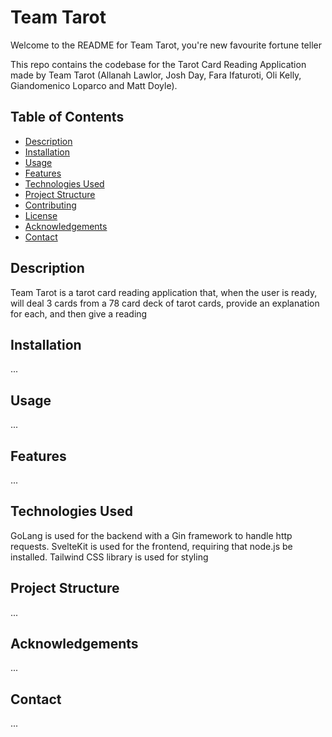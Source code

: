 <h1>Team Tarot</h1>

Welcome to the README for Team Tarot, you're new favourite fortune teller

This repo contains the codebase for the Tarot Card Reading 
Application made by Team Tarot (Allanah Lawlor, Josh Day, Fara Ifaturoti, Oli Kelly,
Giandomenico Loparco and Matt Doyle).

## Table of Contents

- [Description](#description)
- [Installation](#installation)
- [Usage](#usage)
- [Features](#features)
- [Technologies Used](#technologies-used)
- [Project Structure](#project-structure)
- [Contributing](#contributing)
- [License](#license)
- [Acknowledgements](#acknowledgements)
- [Contact](#contact)

## Description
Team Tarot is a tarot card reading application that, when the user is ready, will deal 3 cards from a 78 card deck of tarot cards, provide an explanation for each, and then give a reading

## Installation

...

## Usage

...

## Features

...

## Technologies Used

GoLang is used for the backend with a Gin framework to handle http requests.
SvelteKit is used for the frontend, requiring that node.js be installed.
Tailwind CSS library is used for styling

## Project Structure

...


## Acknowledgements

...

## Contact

...
